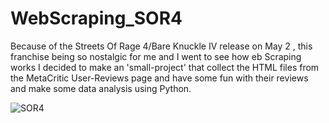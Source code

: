 # WebScraping_SOR4
Because of the Streets Of Rage 4/Bare Knuckle IV release on May 2 , this franchise being so nostalgic for me and I went to see how 
eb Scraping works I decided to make an 'small-project' that collect the HTML files from the MetaCritic User-Reviews page and have 
some fun with their reviews and make some data analysis using Python.

![SOR4](https://steamcdn-a.akamaihd.net/steam/apps/985890/header.jpg?t=1588597142)
